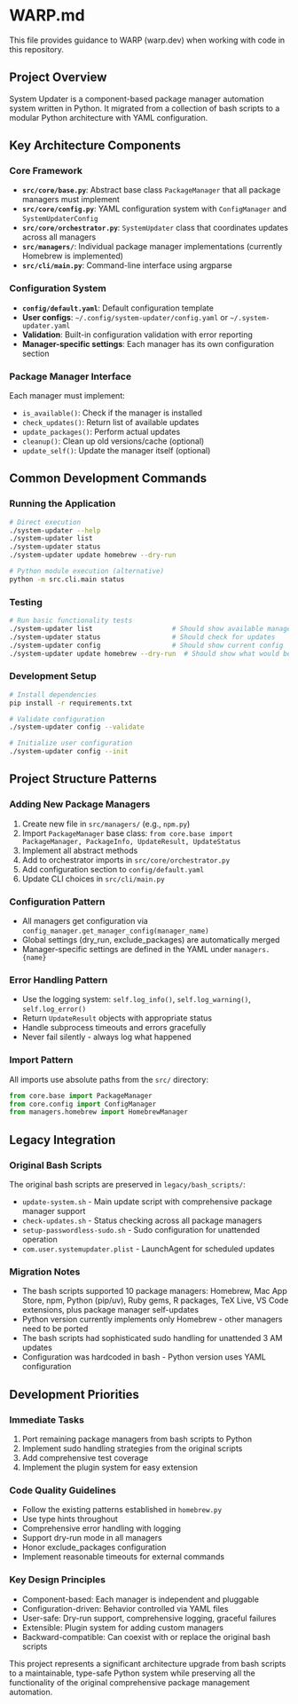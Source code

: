 # WARP.md

This file provides guidance to WARP (warp.dev) when working with code in this repository.

## Project Overview

System Updater is a component-based package manager automation system written in Python. It migrated from a collection of bash scripts to a modular Python architecture with YAML configuration.

## Key Architecture Components

### Core Framework
- **`src/core/base.py`**: Abstract base class `PackageManager` that all package managers must implement
- **`src/core/config.py`**: YAML configuration system with `ConfigManager` and `SystemUpdaterConfig`
- **`src/core/orchestrator.py`**: `SystemUpdater` class that coordinates updates across all managers
- **`src/managers/`**: Individual package manager implementations (currently Homebrew is implemented)
- **`src/cli/main.py`**: Command-line interface using argparse

### Configuration System
- **`config/default.yaml`**: Default configuration template
- **User configs**: `~/.config/system-updater/config.yaml` or `~/.system-updater.yaml`
- **Validation**: Built-in configuration validation with error reporting
- **Manager-specific settings**: Each manager has its own configuration section

### Package Manager Interface
Each manager must implement:
- `is_available()`: Check if the manager is installed
- `check_updates()`: Return list of available updates
- `update_packages()`: Perform actual updates
- `cleanup()`: Clean up old versions/cache (optional)
- `update_self()`: Update the manager itself (optional)

## Common Development Commands

### Running the Application
```bash
# Direct execution
./system-updater --help
./system-updater list
./system-updater status
./system-updater update homebrew --dry-run

# Python module execution (alternative)
python -m src.cli.main status
```

### Testing
```bash
# Run basic functionality tests
./system-updater list                    # Should show available managers
./system-updater status                  # Should check for updates
./system-updater config                  # Should show current config
./system-updater update homebrew --dry-run  # Should show what would be updated
```

### Development Setup
```bash
# Install dependencies
pip install -r requirements.txt

# Validate configuration
./system-updater config --validate

# Initialize user configuration
./system-updater config --init
```

## Project Structure Patterns

### Adding New Package Managers
1. Create new file in `src/managers/` (e.g., `npm.py`)
2. Import `PackageManager` base class: `from core.base import PackageManager, PackageInfo, UpdateResult, UpdateStatus`
3. Implement all abstract methods
4. Add to orchestrator imports in `src/core/orchestrator.py`
5. Add configuration section to `config/default.yaml`
6. Update CLI choices in `src/cli/main.py`

### Configuration Pattern
- All managers get configuration via `config_manager.get_manager_config(manager_name)`
- Global settings (dry_run, exclude_packages) are automatically merged
- Manager-specific settings are defined in the YAML under `managers.{name}`

### Error Handling Pattern
- Use the logging system: `self.log_info()`, `self.log_warning()`, `self.log_error()`
- Return `UpdateResult` objects with appropriate status
- Handle subprocess timeouts and errors gracefully
- Never fail silently - always log what happened

### Import Pattern
All imports use absolute paths from the `src/` directory:
```python
from core.base import PackageManager
from core.config import ConfigManager
from managers.homebrew import HomebrewManager
```

## Legacy Integration

### Original Bash Scripts
The original bash scripts are preserved in `legacy/bash_scripts/`:
- `update-system.sh` - Main update script with comprehensive package manager support
- `check-updates.sh` - Status checking across all package managers  
- `setup-passwordless-sudo.sh` - Sudo configuration for unattended operation
- `com.user.systemupdater.plist` - LaunchAgent for scheduled updates

### Migration Notes
- The bash scripts supported 10 package managers: Homebrew, Mac App Store, npm, Python (pip/uv), Ruby gems, R packages, TeX Live, VS Code extensions, plus package manager self-updates
- Python version currently implements only Homebrew - other managers need to be ported
- The bash scripts had sophisticated sudo handling for unattended 3 AM updates
- Configuration was hardcoded in bash - Python version uses YAML configuration

## Development Priorities

### Immediate Tasks
1. Port remaining package managers from bash scripts to Python
2. Implement sudo handling strategies from the original scripts
3. Add comprehensive test coverage
4. Implement the plugin system for easy extension

### Code Quality Guidelines
- Follow the existing patterns established in `homebrew.py`
- Use type hints throughout
- Comprehensive error handling with logging
- Support dry-run mode in all managers
- Honor exclude_packages configuration
- Implement reasonable timeouts for external commands

### Key Design Principles
- Component-based: Each manager is independent and pluggable
- Configuration-driven: Behavior controlled via YAML files
- User-safe: Dry-run support, comprehensive logging, graceful failures
- Extensible: Plugin system for adding custom managers
- Backward-compatible: Can coexist with or replace the original bash scripts

This project represents a significant architecture upgrade from bash scripts to a maintainable, type-safe Python system while preserving all the functionality of the original comprehensive package management automation.